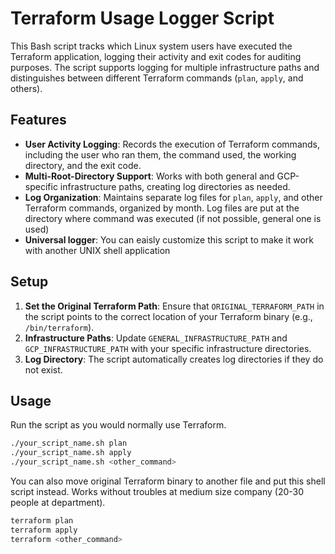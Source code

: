 # Terraform Usage Logger Script

This Bash script tracks which Linux system users have executed the Terraform application, logging their activity and exit codes for auditing purposes. The script supports logging for multiple infrastructure paths and distinguishes between different Terraform commands (`plan`, `apply`, and others). 

## Features

- **User Activity Logging**: Records the execution of Terraform commands, including the user who ran them, the command used, the working directory, and the exit code.
- **Multi-Root-Directory Support**: Works with both general and GCP-specific infrastructure paths, creating log directories as needed.
- **Log Organization**: Maintains separate log files for `plan`, `apply`, and other Terraform commands, organized by month. Log files are put at the directory where command was executed (if not possible, general one is used)
- **Universal logger**: You can eaisly customize this script to make it work with another UNIX shell application

## Setup

1. **Set the Original Terraform Path**: Ensure that `ORIGINAL_TERRAFORM_PATH` in the script points to the correct location of your Terraform binary (e.g., `/bin/terraform`).
2. **Infrastructure Paths**: Update `GENERAL_INFRASTRUCTURE_PATH` and `GCP_INFRASTRUCTURE_PATH` with your specific infrastructure directories.
3. **Log Directory**: The script automatically creates log directories if they do not exist.

## Usage

Run the script as you would normally use Terraform.

```bash
./your_script_name.sh plan
./your_script_name.sh apply
./your_script_name.sh <other_command>
```

You can also move original Terraform binary to another file and put this shell script instead. Works without troubles at medium size company (20-30 people at department).

```bash
terraform plan
terraform apply
terraform <other_command>
```
